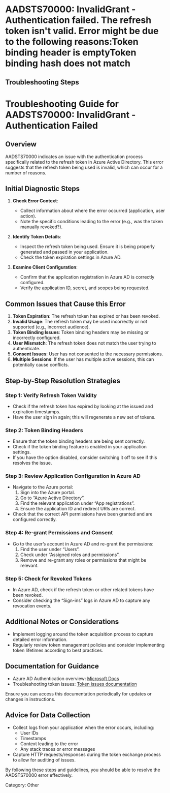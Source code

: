 # AADSTS70000: InvalidGrant - Authentication failed. The refresh token isn't valid. Error might be due to the following reasons:Token binding header is emptyToken binding hash does not match


## Troubleshooting Steps
# Troubleshooting Guide for AADSTS70000: InvalidGrant - Authentication Failed

## Overview
AADSTS70000 indicates an issue with the authentication process specifically related to the refresh token in Azure Active Directory. This error suggests that the refresh token being used is invalid, which can occur for a number of reasons.

## Initial Diagnostic Steps
1. **Check Error Context**:
   - Collect information about where the error occurred (application, user action).
   - Note the specific conditions leading to the error (e.g., was the token manually revoked?).

2. **Identify Token Details**:
   - Inspect the refresh token being used. Ensure it is being properly generated and passed in your application.
   - Check the token expiration settings in Azure AD.

3. **Examine Client Configuration**:
   - Confirm that the application registration in Azure AD is correctly configured.
   - Verify the application ID, secret, and scopes being requested.

## Common Issues that Cause this Error
1. **Token Expiration**: The refresh token has expired or has been revoked.
2. **Invalid Usage**: The refresh token may be used incorrectly or not supported (e.g., incorrect audience).
3. **Token Binding Issues**: Token binding headers may be missing or incorrectly configured.
4. **User Mismatch**: The refresh token does not match the user trying to authenticate.
5. **Consent Issues**: User has not consented to the necessary permissions.
6. **Multiple Sessions**: If the user has multiple active sessions, this can potentially cause conflicts.
  
## Step-by-Step Resolution Strategies
### Step 1: Verify Refresh Token Validity
- Check if the refresh token has expired by looking at the issued and expiration timestamps.
- Have the user sign in again; this will regenerate a new set of tokens.

### Step 2: Token Binding Headers
- Ensure that the token binding headers are being sent correctly.
- Check if the token binding feature is enabled in your application settings.
- If you have the option disabled, consider switching it off to see if this resolves the issue.

### Step 3: Review Application Configuration in Azure AD
- Navigate to the Azure portal:
  1. Sign into the Azure portal.
  2. Go to “Azure Active Directory”.
  3. Find the relevant application under “App registrations”.
  4. Ensure the application ID and redirect URIs are correct.
- Check that the correct API permissions have been granted and are configured correctly.

### Step 4: Re-grant Permissions and Consent
- Go to the user’s account in Azure AD and re-grant the permissions:
  1. Find the user under “Users”.
  2. Check under “Assigned roles and permissions”.
  3. Remove and re-grant any roles or permissions that might be relevant.

### Step 5: Check for Revoked Tokens
- In Azure AD, check if the refresh token or other related tokens have been revoked.
- Consider checking the “Sign-ins” logs in Azure AD to capture any revocation events.

## Additional Notes or Considerations
- Implement logging around the token acquisition process to capture detailed error information.
- Regularly review token management policies and consider implementing token lifetimes according to best practices.

## Documentation for Guidance
- Azure AD Authentication overview: [Microsoft Docs](https://docs.microsoft.com/en-us/azure/active-directory/develop/authentication-scenarios)
- Troubleshooting token issues: [Token issues documentation](https://docs.microsoft.com/en-us/azure/active-directory/develop/authentication-vs-authorization)

Ensure you can access this documentation periodically for updates or changes in instructions.

## Advice for Data Collection
- Collect logs from your application when the error occurs, including:
  - User IDs
  - Timestamps
  - Context leading to the error
  - Any stack traces or error messages
- Capture HTTP requests/responses during the token exchange process to allow for auditing of issues.

By following these steps and guidelines, you should be able to resolve the AADSTS70000 error effectively.

Category: Other